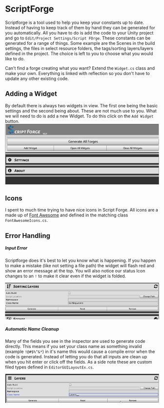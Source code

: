 # ScriptForge

Scriptforge is a tool used to help you keep your constants up to date. Instead of having to keep track of them by hand they can be generated for you automatically. All you have to do is add the code to your Unity project and go to `Edit/Project Settings/Script FOrge`. These constants can be generated for a range of things. Some example are the Scenes in the build settings, the files in select resource folders, the tags/sorting layers/layers defined in the project. The choice is left to you to choose what you would like to do. 

Can't find a forge creating what you want? Extend the `Widget.cs` class and make your own. Everything is linked with reflection so you don't have to update any other existing code. 

## Adding a Widget

By default there is always two widgets in view. The first one being the basic settings and the second being about. These are not much use to you. What we will need to do is add a new Widget. To do this click on the `Add Widget` button. 
![](./docs/gifs/AddWidgetMenu.gif)







## Icons

I spent to much time trying to have nice icons in Script Forge. All icons are a made up of [Font Awesome](http://fontawesome.io/) and defined in the matching class `FontAwesomeIcons.cs`.


## Error Handling

##### Input Error
Scriptforge does it's best to let you know what is happening. If you happen to make a mistake (like not setting a file path) the widget will flash red and show an error message at the top. You will also notice our status Icon changes to an `!` to make it clear even if the widget is folded.


![](./docs/gifs/Errors.gif)

##### Automatic Name Cleanup

Many of the fields you see in the inspector are used to generate code directly. This means if you set your class name as something invalid (example `!@#$%^&*`) in it's name this would cause a compile error when the code is generated. Instead of letting you do that all inputs are clean up when you hit enter or click off the fields. As a side note these are custom filed types defined in `EditorGUILayoutEx.cs`.


![](./docs/gifs/NameCleanups.gif)